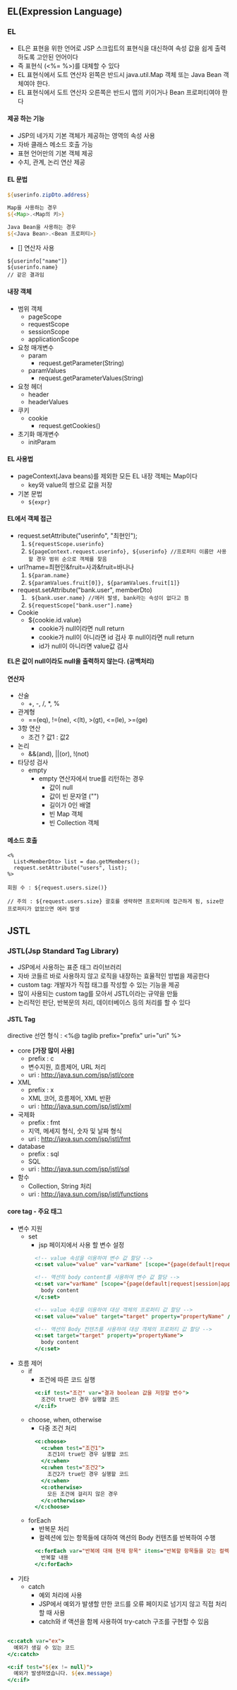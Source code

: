 ## EL(Expression Language)

### EL

- EL은 표현을 위한 언어로 JSP 스크립트의 표현식을 대신하여 속성 값을 쉽게 출력하도록 고안된 언어이다
- 즉 표현식 (<%= %>)를 대체할 수 있다
- EL 표현식에서 도트 연산자 왼쪽은 반드시 java.util.Map 객체 또는 Java Bean 객체여야 한다.
- EL 표현식에서 도트 연산자 오른쪽은 반드시 맵의 키이거나 Bean 프로퍼티여야 한다

#### 제공 하는 기능
  - JSP의 네가지 기본 객체가 제공하는 영역의 속성 사용
  - 자바 클래스 메소드 호출 가능
  - 표현 언어만의 기본 객체 제공
  - 수치, 관계, 논리 연산 제공

#### EL 문법

```jsp
${userinfo.zipDto.address}

Map을 사용하는 경우
${<Map>.<Map의 키>}

Java Bean을 사용하는 경우
${<Java Bean>.<Bean 프로퍼티>}
```
- [] 연산자 사용
```
${userinfo["name"]}
${userinfo.name}
// 같은 결과임
```

#### 내장 객체

- 범위 객체
  - pageScope
  - requestScope
  - sessionScope
  - applicationScope
- 요청 매개변수
  - param
    - request.getParameter(String)
  - paramValues
    - request.getParameterValues(String)
- 요청 헤더
  - header
  - headerValues
- 쿠키
  - cookie
    - request.getCookies()
- 초기화 매개변수
  - initParam

#### EL 사용법

- pageContext(Java beans)를 제외한 모든 EL 내장 객체는 Map이다
  - key와 value의 쌍으로 값을 저장
- 기본 문법
  - ```${expr}```

#### EL에서 객체 접근

- request.setAttribute("userinfo", "최현인");
  1. ``` ${requestScope.userinfo} ```
  2. ``` ${pageContext.request.userinfo}, ${userinfo} //프로퍼티 이름만 사용할 경우 범위 순으로 객체를 찾음 ```
- url?name=최현인&fruit=사과&fruit=바나나
  1. ``` ${param.name} ```
  2. ``` ${paramValues.fruit[0]}, ${paramValues.fruit[1]} ```
- request.setAttribute("bank.user", memberDto)
  1. ``` ${bank.user.name} //에러 발생, bank라는 속성이 없다고 뜸```
  2. ``` ${requestScope["bank.user"].name} ```
- Cookie
  - ${cookie.id.value}
    - cookie가 null이라면 null return
    - cookie가 null이 아니라면 id 검사 후 null이라면 null return
    - id가 null이 아니라면 value값 검사

**EL은 값이 null이라도 null을 출력하지 않는다. (공백처리)**

#### 연산자
- 산술
  - +, -, /, *, %
- 관계형
  - ==(eq), !=(ne), <(lt), >(gt), <=(le), >=(ge)
- 3항 연산
  - 조건 ? 값1 : 값2
- 논리
  - &&(and), ||(or), !(not)
- 타당성 검사
  - empty
    - empty 연산자에서 true를 리턴하는 경우
      - 값이 null
      - 값이 빈 문자열 ("")
      - 길이가 0인 배열
      - 빈 Map 객체
      - 빈 Collection 객체

#### 메소드 호출

```
<% 
  List<MemberDto> list = dao.getMembers();
  request.setAttribute("users", list);
%>

회원 수 : ${request.users.size()}

// 주의 : ${request.users.size} 괄호를 생략하면 프로퍼티에 접근하게 됨, size란 프로퍼티가 없었으면 에러 발생
```

## JSTL

### JSTL(Jsp Standard Tag Library)

- JSP에서 사용하는 표준 태그 라이브러리
- 자바 코들르 바로 사용하지 않고 로직을 내장하는 효율적인 방법을 제공한다
- custom tag: 개발자가 직접 태그를 작성할 수 있는 기능을 제공
- 많이 사용되는 custom tag를 모아서 JSTL이라는 규약을 만듦
- 논리적인 판단, 반복문의 처리, 데이터베이스 등의 처리를 할 수 있다

#### JSTL Tag

directive 선언 형식 : <%@ taglib prefix="prefix" uri="uri" %>
- core **[가장 많이 사용]**
  - prefix : c
  - 변수지원, 흐름제어, URL 처리
  - uri : http://java.sun.com/jsp/jstl/core
- XML
  - prefix : x
  - XML 코어, 흐름제어, XML 반환
  - uri : http://java.sun.com/jsp/jstl/xml
- 국제화
  - prefix : fmt
  - 지역, 메세지 형식, 숫자 및 날짜 형식
  - uri : http://java.sun.com/jsp/jstl/fmt
- database
  - prefix : sql
  - SQL
  - uri : http://java.sun.com/jsp/jstl/sql
- 함수
  - Collection, String 처리
  - uri : http://java.sun.com/jsp/jstl/functions

#### core tag - 주요 태그

- 변수 지원
  - set
    - jsp 페이지에서 사용 할 변수 설정
    ```JSP
      <!-- value 속성을 이용하여 변수 값 할당 -->
      <c:set value="value" var="varName" [scope="{page(default|request|session|application}"] />

      <!-- 액션의 body content를 사용하여 변수 값 할당 -->
      <c:set var="varName" [scope="{page(default|request|session|application}"]>
        body content
      </c:set>

      <!-- value 속성을 이용하여 대상 객체의 프로퍼티 값 할당 -->
      <c:set value="value" target="target" property="propertyName" />

      <!-- 액션의 Body 컨텐츠를 사용하여 대상 객체의 프로퍼티 값 할당 -->
      <c:set target="target" property="propertyName">
        body content
      </c:set>
    ```
- 흐름 제어
  - if
    - 조건에 따른 코드 실행
    ```JSP 
      <c:if test="조건" var="결과 boolean 값을 저장할 변수">
        조건이 true인 경우 실행할 코드
      </c:if>  
    ```
  - choose, when, otherwise
    - 다중 조건 처리
    ```JSP 
      <c:choose>
        <c:when test="조건1">
          조건1이 true인 경우 실행할 코드
        </c:when>
        <c:when test="조건2">
          조건2가 true인 경우 실행할 코드
        </c:when>
        <c:otherwise>
          모든 조건에 걸리지 않은 경우
        </c:otherwise>
      </c:choose>  
    ```
  - forEach
    - 반복문 처리
    - 컬렉션에 있는 항목들에 대하여 액션의 Body 컨텐츠를 반복하여 수행
    ```JSP
      <c:forEach var="반복에 대해 현재 항목" items="반복할 항목들을 갖는 컬렉션" varStatus="현재 반복의 상태">
        반복할 내용
      </c:forEach>
    ```
- 기타
  - catch
    - 예외 처리에 사용
    - JSP에서 예외가 발생할 만한 코드를 오류 페이지로 넘기지 않고 직접 처리할 때 사용
    - catch와 if 액션을 함께 사용하여 try-catch 구조를 구현할 수 있음
```JSP

<c:catch var="ex">
  예외가 생길 수 있는 코드
</c:catch>

<c:if test="${ex != null}">
  예외가 발생하였습니다. ${ex.message}
</c:if>
```